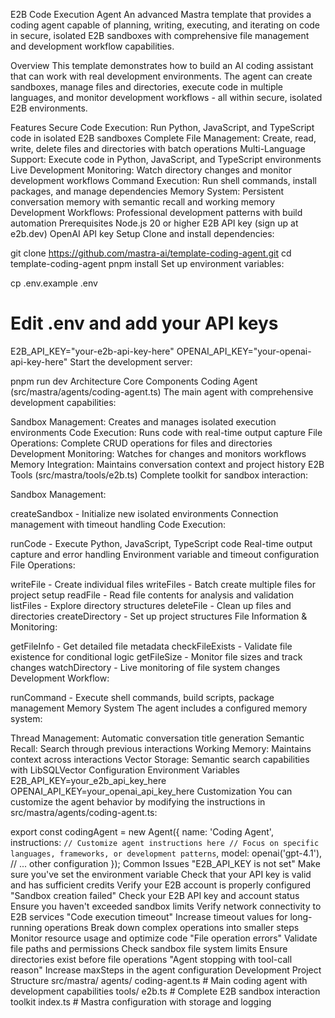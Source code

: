 E2B Code Execution Agent
An advanced Mastra template that provides a coding agent capable of planning, writing, executing, and iterating on code in secure, isolated E2B sandboxes with comprehensive file management and development workflow capabilities.

Overview
This template demonstrates how to build an AI coding assistant that can work with real development environments. The agent can create sandboxes, manage files and directories, execute code in multiple languages, and monitor development workflows - all within secure, isolated E2B environments.

Features
Secure Code Execution: Run Python, JavaScript, and TypeScript code in isolated E2B sandboxes
Complete File Management: Create, read, write, delete files and directories with batch operations
Multi-Language Support: Execute code in Python, JavaScript, and TypeScript environments
Live Development Monitoring: Watch directory changes and monitor development workflows
Command Execution: Run shell commands, install packages, and manage dependencies
Memory System: Persistent conversation memory with semantic recall and working memory
Development Workflows: Professional development patterns with build automation
Prerequisites
Node.js 20 or higher
E2B API key (sign up at e2b.dev)
OpenAI API key
Setup
Clone and install dependencies:

git clone https://github.com/mastra-ai/template-coding-agent.git
cd template-coding-agent
pnpm install
Set up environment variables:

cp .env.example .env
# Edit .env and add your API keys
E2B_API_KEY="your-e2b-api-key-here"
OPENAI_API_KEY="your-openai-api-key-here"
Start the development server:

pnpm run dev
Architecture
Core Components
Coding Agent (src/mastra/agents/coding-agent.ts)
The main agent with comprehensive development capabilities:

Sandbox Management: Creates and manages isolated execution environments
Code Execution: Runs code with real-time output capture
File Operations: Complete CRUD operations for files and directories
Development Monitoring: Watches for changes and monitors workflows
Memory Integration: Maintains conversation context and project history
E2B Tools (src/mastra/tools/e2b.ts)
Complete toolkit for sandbox interaction:

Sandbox Management:

createSandbox - Initialize new isolated environments
Connection management with timeout handling
Code Execution:

runCode - Execute Python, JavaScript, TypeScript code
Real-time output capture and error handling
Environment variable and timeout configuration
File Operations:

writeFile - Create individual files
writeFiles - Batch create multiple files for project setup
readFile - Read file contents for analysis and validation
listFiles - Explore directory structures
deleteFile - Clean up files and directories
createDirectory - Set up project structures
File Information & Monitoring:

getFileInfo - Get detailed file metadata
checkFileExists - Validate file existence for conditional logic
getFileSize - Monitor file sizes and track changes
watchDirectory - Live monitoring of file system changes
Development Workflow:

runCommand - Execute shell commands, build scripts, package management
Memory System
The agent includes a configured memory system:

Thread Management: Automatic conversation title generation
Semantic Recall: Search through previous interactions
Working Memory: Maintains context across interactions
Vector Storage: Semantic search capabilities with LibSQLVector
Configuration
Environment Variables
E2B_API_KEY=your_e2b_api_key_here
OPENAI_API_KEY=your_openai_api_key_here
Customization
You can customize the agent behavior by modifying the instructions in src/mastra/agents/coding-agent.ts:

export const codingAgent = new Agent({
  name: 'Coding Agent',
  instructions: `
    // Customize agent instructions here
    // Focus on specific languages, frameworks, or development patterns
  `,
  model: openai('gpt-4.1'),
  // ... other configuration
});
Common Issues
"E2B_API_KEY is not set"
Make sure you've set the environment variable
Check that your API key is valid and has sufficient credits
Verify your E2B account is properly configured
"Sandbox creation failed"
Check your E2B API key and account status
Ensure you haven't exceeded sandbox limits
Verify network connectivity to E2B services
"Code execution timeout"
Increase timeout values for long-running operations
Break down complex operations into smaller steps
Monitor resource usage and optimize code
"File operation errors"
Validate file paths and permissions
Check sandbox file system limits
Ensure directories exist before file operations
"Agent stopping with tool-call reason"
Increase maxSteps in the agent configuration
Development
Project Structure
src/mastra/
      agents/
        coding-agent.ts              # Main coding agent with development capabilities
      tools/
        e2b.ts                      # Complete E2B sandbox interaction toolkit
      index.ts                        # Mastra configuration with storage and logging